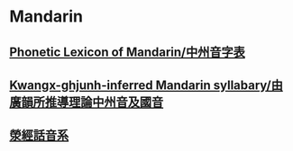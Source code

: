 # Mandarin
## [Phonetic Lexicon of Mandarin/中州音字表](https://github.com/hhliow/mandarin/blob/master/hhliow/mandarin.pdf)

## [Kwangx-ghjunh-inferred Mandarin syllabary/由廣韻所推導理論中州音及國音](https://github.com/hhliow/mandarin/blob/master/hhliow/kwangx_ghiunh_inferred_mandarin_syllabary.tsv)

## [滎經話音系](https://github.com/hhliow/mandarin/blob/master/hhliow/ghwiaeng_keng_phonology.tsv)
